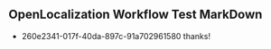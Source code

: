 ## OpenLocalization Workflow Test MarkDown
* 260e2341-017f-40da-897c-91a702961580 thanks!

<!--HONumber=Aug16_HO4-->


